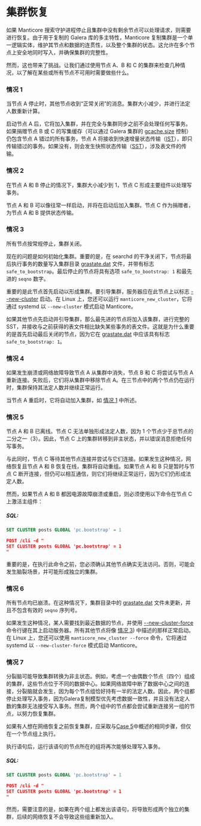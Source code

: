 # 集群恢复

如果 Manticore 搜索守护进程停止且集群中没有剩余节点可以处理请求，则需要进行恢复。由于用于复制的 Galera 库的多主特性，Manticore 复制集群是一个单一逻辑实体，维护其节点和数据的连贯性，以及整个集群的状态。这允许在多个节点上安全地同时写入，并确保集群的完整性。

然而，这也带来了挑战。让我们通过使用节点 A、B 和 C 的集群来检查几种情况，以了解在某些或所有节点不可用时需要做些什么。

### 情况 1

 当节点 A 停止时，其他节点收到“正常关闭”的消息。集群大小减少，并进行法定人数重新计算。
 
启动节点 A 后，它将加入集群，并在完全与集群同步之前不会处理任何写事务。如果捐赠节点 B 或 C 的写集缓存（可以通过 Galera 集群的 [gcache.size](https://galeracluster.com/library/documentation/galera-parameters.html#gcache-size) 控制）仍包含节点 A 错过的所有事务，节点 A 将接收到快速增量状态传输（[IST](https://galeracluster.com/library/documentation/state-transfer.html#state-transfer-ist)），即只传输错过的事务。如果没有，则会发生快照状态传输（[SST](https://galeracluster.com/library/documentation/state-transfer.html#state-transfer-sst)），涉及表文件的传输。

### 情况 2

在节点 A 和 B 停止的情况下，集群大小减少到 1，节点 C 形成主要组件以处理写事务。

节点 A 和 B 可以像往常一样启动，并将在启动后加入集群。节点 C 作为捐赠者，为节点 A 和 B 提供状态传输。

### 情况 3

所有节点按常规停止，集群关闭。

现在的问题是如何初始化集群。重要的是，在 searchd 的干净关闭下，节点将最后执行事务的数量写入集群目录 [grastate.dat](../../Creating_a_cluster/Setting_up_replication/Restarting_a_cluster.md) 文件，并带有标志 `safe_to_bootstrap`。最后停止的节点将具有选项 `safe_to_bootstrap: 1` 和最先进的 `seqno` 数字。

重要的是此节点首先启动以形成集群。要引导集群，服务器应在此节点上以标志 [--new-cluster](../../Creating_a_cluster/Setting_up_replication/Restarting_a_cluster.md) 启动。在 Linux 上，您还可以运行 `manticore_new_cluster`，它将通过 systemd 以 `--new-cluster` 模式启动 Manticore。

如果其他节点先启动并引导集群，那么最先进的节点将加入该集群，进行完整的 SST，并接收与之前获得的表文件相比缺失某些事务的表文件。这就是为什么重要的是首先启动最后关闭的节点，因为它在 [grastate.dat](../../Creating_a_cluster/Setting_up_replication/Restarting_a_cluster.md) 中应该具有标志 `safe_to_bootstrap: 1`。

### 情况 4

如果发生崩溃或网络故障导致节点 A 从集群中消失，节点 B 和 C 将尝试与节点 A 重新连接。失败后，它们将从集群中移除节点 A。在三节点中的两个节点仍在运行时，集群保持其法定人数并继续正常运行。

当节点 A 重启时，它将自动加入集群，如 [情况 1](../../Creating_a_cluster/Setting_up_replication/Cluster_recovery.md#Case-1) 中所述。

### 情况 5

节点 A 和 B 已离线。节点 C 无法单独形成法定人数，因为 1 个节点少于总节点的二分之一（3）。因此，节点 C 上的集群转移到非主状态，并以错误消息拒绝任何写事务。

与此同时，节点 C 等待其他节点连接并尝试与它们连接。如果发生这种情况，网络恢复且节点 A 和 B 恢复在线，集群将自动重组。如果节点 A 和 B 只是暂时与节点 C 断开连接，但仍可以相互通信，则它们将继续正常运行，因为它们仍形成法定人数。

<!-- example case 5 -->
然而，如果节点 A 和 B 都因电源故障崩溃或重启，则必须使用以下命令在节点 C 上激活主组件：

<!-- intro -->
##### SQL:

<!-- request SQL -->

```sql
SET CLUSTER posts GLOBAL 'pc.bootstrap' = 1
```
<!-- request JSON -->

```json
POST /cli -d "
SET CLUSTER posts GLOBAL 'pc.bootstrap' = 1
"
```
<!-- end -->

重要的是，在执行此命令之前，您必须确认其他节点确实无法访问。否则，可能会发生脑裂场景，并可能形成独立的集群。

### 情况 6

所有节点均已崩溃。在这种情况下，集群目录中的 [grastate.dat](../../Creating_a_cluster/Setting_up_replication/Restarting_a_cluster.md) 文件未更新，并且不包含有效的 `seqno` 序列号。

如果发生这种情况，某人需要找到最近数据的节点，并使用 [--new-cluster-force](../../Creating_a_cluster/Setting_up_replication/Restarting_a_cluster.md) 命令行键在其上启动服务器。所有其他节点将像 [情况 3](../../Creating_a_cluster/Setting_up_replication/Cluster_recovery.md#Case-3)) 中描述的那样正常启动。
在 Linux 上，您还可以使用 `manticore_new_cluster --force` 命令，它将通过 systemd 以 `--new-cluster-force` 模式启动 Manticore。

### 情况 7

分裂脑可能导致集群转换为非主状态。例如，考虑一个由偶数个节点（四个）组成的集群，这些节点位于不同的数据中心。如果网络故障中断了数据中心之间的连接，分裂脑就会发生，因为每个节点组恰好持有一半的法定人数。因此，两个组都停止处理写入事务，因为Galera复制模型优先考虑数据一致性，并且没有法定人数的集群无法接受写入事务。然而，两个组中的节点都会尝试重新连接另一组的节点，以努力恢复集群。

<!-- example case 7 -->
如果有人想在网络恢复之前恢复集群，应采取与[Case 5](../../Creating_a_cluster/Setting_up_replication/Cluster_recovery.md#Case-5)中概述的相同步骤，但仅在一个节点组上执行。

执行语句后，运行该语句的节点所在的组将再次能够处理写入事务。


<!-- intro -->
##### SQL:

<!-- request SQL -->

```sql
SET CLUSTER posts GLOBAL 'pc.bootstrap' = 1
```
<!-- request JSON -->

```json
POST /cli -d "
SET CLUSTER posts GLOBAL 'pc.bootstrap' = 1
"
```
<!-- end -->

然而，需要注意的是，如果在两个组上都发出该语句，将导致形成两个独立的集群，后续的网络恢复不会导致这些组重新加入。
<!-- proofread -->
